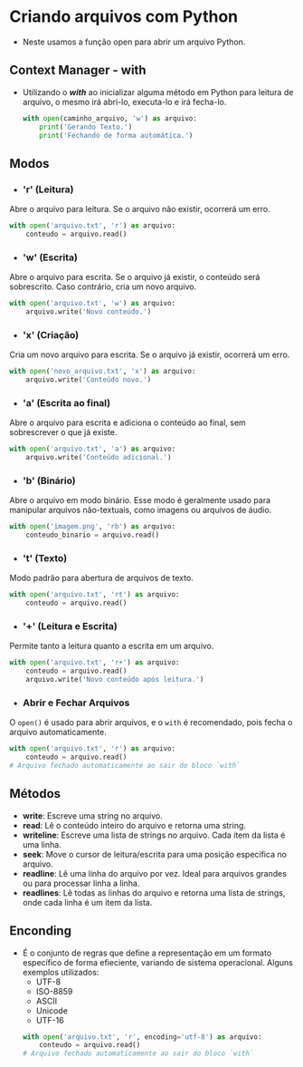 # Criando arquivos com Python
- Neste usamos a função open para abrir um arquivo Python.

## Context Manager - with
- Utilizando o **_with_** ao inicializar alguma método em Python para leitura de arquivo, o mesmo irá abri-lo, executa-lo e irá fecha-lo.
    ```Python
    with open(caminho_arquivo, 'w') as arquivo:
        print('Gerando Texto.')
        print('Fechando de forma automática.')

    ```

## Modos
- ### **'r'** (Leitura)
Abre o arquivo para leitura. Se o arquivo não existir, ocorrerá um erro.
```python
with open('arquivo.txt', 'r') as arquivo:
    conteudo = arquivo.read()
```

- ### **'w'** (Escrita)
Abre o arquivo para escrita. Se o arquivo já existir, o conteúdo será sobrescrito. Caso contrário, cria um novo arquivo.
```python
with open('arquivo.txt', 'w') as arquivo:
    arquivo.write('Novo conteúdo.')
```

- ### **'x'** (Criação)
Cria um novo arquivo para escrita. Se o arquivo já existir, ocorrerá um erro.
```python
with open('novo_arquivo.txt', 'x') as arquivo:
    arquivo.write('Conteúdo novo.')
```

- ### **'a'** (Escrita ao final)
Abre o arquivo para escrita e adiciona o conteúdo ao final, sem sobrescrever o que já existe.
```python
with open('arquivo.txt', 'a') as arquivo:
    arquivo.write('Conteúdo adicional.')
```

- ### **'b'** (Binário)
Abre o arquivo em modo binário. Esse modo é geralmente usado para manipular arquivos não-textuais, como imagens ou arquivos de áudio.
```python
with open('imagem.png', 'rb') as arquivo:
    conteudo_binario = arquivo.read()
```

- ### **'t'** (Texto)
Modo padrão para abertura de arquivos de texto.
```python
with open('arquivo.txt', 'rt') as arquivo:
    conteudo = arquivo.read()
```

- ### **'+'** (Leitura e Escrita)
Permite tanto a leitura quanto a escrita em um arquivo.
```python
with open('arquivo.txt', 'r+') as arquivo:
    conteudo = arquivo.read()
    arquivo.write('Novo conteúdo após leitura.')
```

- ### **Abrir e Fechar Arquivos**
O `open()` é usado para abrir arquivos, e o `with` é recomendado, pois fecha o arquivo automaticamente.
```python
with open('arquivo.txt', 'r') as arquivo:
    conteudo = arquivo.read()
# Arquivo fechado automaticamente ao sair do bloco `with`
```

## Métodos
- **write**: Escreve uma string no arquivo.
- **read**: Lê o conteúdo inteiro do arquivo e retorna uma string.
- **writeline**: Escreve uma lista de strings no arquivo. Cada item da lista é uma linha.
- **seek**: Move o cursor de leitura/escrita para uma posição específica no arquivo.
- **readline**: Lê uma linha do arquivo por vez. Ideal para arquivos grandes ou para processar linha a linha.
- **readlines**: Lê todas as linhas do arquivo e retorna uma lista de strings, onde cada linha é um item da lista.


## Enconding
- É o conjunto de regras que define a representação em um formato específico de forma efieciente, variando de sistema operacional. Alguns exemplos utilizados:
    - UTF-8
    - ISO-8859
    - ASCII
    - Unicode
    - UTF-16
    ```python
    with open('arquivo.txt', 'r', encoding='utf-8') as arquivo:
        conteudo = arquivo.read()
    # Arquivo fechado automaticamente ao sair do bloco `with`
    ```